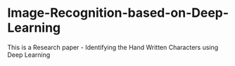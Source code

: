 # Image-Recognition-based-on-Deep-Learning
This is a Research paper - Identifying the Hand Written Characters using Deep Learning
